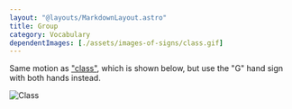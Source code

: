 ```yaml
---
layout: "@layouts/MarkdownLayout.astro"
title: Group
category: Vocabulary
dependentImages: [./assets/images-of-signs/class.gif]
---
```


Same motion as ["class"](../class), which is shown below,
but use the "G" hand sign with both hands instead.

![Class](@signs/class.gif)
